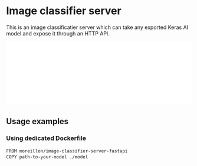 # Image classifier server

This is an image classificatier server which can take any exported Keras AI model and expose it through an HTTP API.

<p align="center">
  <img src="./docs/image_classifier_server.gif">
</p>


## Usage examples

### Using dedicated Dockerfile
```
FROM moreillon/image-classifier-server-fastapi
COPY path-to-your-model ./model
```
